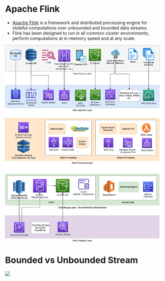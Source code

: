 # Apache Flink
- [Apache Flink](https://flink.apache.org/what-is-flink/flink-architecture/) is a framework and distributed processing engine for stateful computations over unbounded and bounded data streams. 
- Flink has been designed to run in all common cluster environments, perform computations at in-memory speed and at any scale.

![](../../../3_HLDDesignProblems/AWSModernDataArchitecture/AWS-Data-Architecture-ETL-OLTP-OLAP-DataLake.png)

# Bounded vs Unbounded Stream

![](https://flink.apache.org/img/bounded-unbounded.png)
